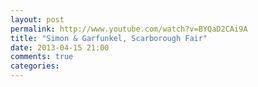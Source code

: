 ```yaml
---
layout: post
permalink: http://www.youtube.com/watch?v=BYQaD2CAi9A
title: "Simon & Garfunkel, Scarborough Fair"
date: 2013-04-15 21:00
comments: true
categories: 
---
```

